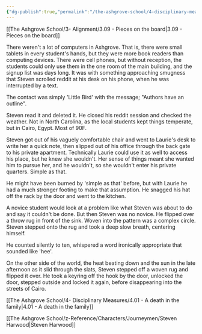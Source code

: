 ```yaml
---
{"dg-publish":true,"permalink":"/the-ashgrove-school/4-disciplinary-measures/4-00-the-plot-thickens/"}
---
```


[[The Ashgrove School/3- Alignment/3.09 - Pieces on the board\|3.09 - Pieces on the board]]

There weren't a lot of computers in Ashgrove. That is, there were small tablets in every student's hands, but they were more book readers than computing devices. There were cell phones, but without reception, the students could only use them in the one room of the main building, and the signup list was days long. It was with something approaching smugness that Steven scrolled reddit at his desk on his phone, when he was interrupted by a text. 

The contact was simply 'Little Bird' with the message; "Authors have an outline".

Steven read it and deleted it. He closed his reddit session and checked the weather. Not in North Carolina, as the local students kept things temperate, but in Cairo, Egypt. Most of 90F. 

Steven got out of his vaguely comfortable chair and went to Laurie's desk to write her a quick note, then slipped out of his office through the back gate to his private apartment. Technically Laurie could use it as well to access his place, but he knew she wouldn't. Her sense of things meant she wanted him to pursue her, and he wouldn't, so she wouldn't enter his private quarters. Simple as that.

He might have been burned by 'simple as that' before, but with Laurie he had a much stronger footing to make that assumption. He snagged his hat off the rack by the door and went to the kitchen.

A novice student would look at a problem like what Steven was about to do and say it couldn't be done. But then Steven was no novice. He flipped over a throw rug in front of the sink. Woven into the pattern was a complex circle. Steven stepped onto the rug and took a deep slow breath, centering himself. 

He counted silently to ten, whispered a word ironically appropriate that sounded like 'hee'. 

On the other side of the world, the heat beating down and the sun in the late afternoon as it slid through the slats, Steven stepped off a woven rug and flipped it over. He took a keyring off the hook by the door, unlocked the door, stepped outside and locked it again, before disappearing into the streets of Cairo.

[[The Ashgrove School/4- Disciplinary Measures/4.01 - A death in the family\|4.01 - A death in the family]]

[[The Ashgrove School/z-Reference/Characters/Journeymen/Steven Harwood\|Steven Harwood]]
